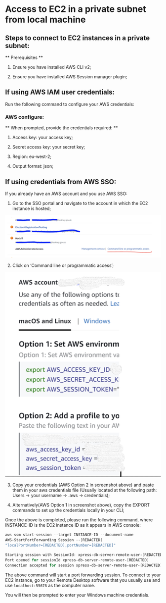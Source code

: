 # Access to EC2 in a private subnet from local machine
## Steps to connect to EC2 instances in a private subnet:

** Prerequisites **

1. Ensure you have installed AWS CLI v2;

2. Ensure you have installed AWS Session manager plugin;
## If using AWS IAM user credentials:

Run the following command to configure your AWS credentials:
### AWS configure:

** When prompted, provide the credentials required: **

1. Access key: your access key;

2. Secret access key:  your secret key;

3. Region: eu-west-2;

4. Output format: json;
## If using credentials from AWS SSO:

 If you already have an AWS account and you use AWS SSO:

1. Go to the SSO portal and navigate to the account in which the EC2 instance is hosted;

![AWS SSO portal](../doc-images/ec2.png)


2. Click on ‘Command line or programmatic access’;

![Credentials](../doc-images/ec21.png)

3. Copy your credentials (AWS Option 2 in screenshot above) and paste them in your aws credentials file (Usually located at the following path: Users -> your username -> .aws -> credentials);

4. Alternatively(AWS Option 1 in screenshot above), copy the EXPORT commands to set up the credentials locally in your CLI;


Once the above is completed, please run the following command, where INSTANCE-ID is the EC2 instance ID as it appears in AWS console:

```powershell
aws ssm start-session --target INSTANCE-ID --document-name
AWS-StartPortForwarding Session --[REDACTED]
"localPortNumber=[REDACTED],portNumber=[REDACTED]"
```
```powershell
Starting session with SessionId: xpress-db-server-remote-user-[REDACTED]
Port opened for sessionId xpress-db-server-remote-user-[REDACTED]
Connection accepted for session xpress-db-server-remote-user-[REDACTED]
```

The above command will start a port forwarding session. To connect to your EC2 instance, go to your Remote Desktop software that you usually use and use `localhost:55678` as the computer name.

You will then be prompted to enter your Windows machine credentials.
